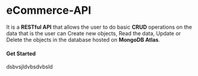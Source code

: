 # eCommerce-API
It is a **RESTful API** that allows the user to do basic **CRUD** operations on the data that is the user can Create new objects, Read the data, Update or Delete the objects in the database hosted on **MongoDB Atlas**.

#### Get Started ####
dsbvsjldvbsdvbsld

